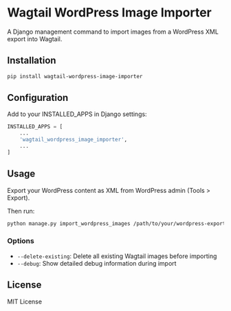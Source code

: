 # Wagtail WordPress Image Importer

A Django management command to import images from a WordPress XML export into Wagtail.

## Installation

```bash
pip install wagtail-wordpress-image-importer
```

## Configuration

Add to your INSTALLED_APPS in Django settings:

```python
INSTALLED_APPS = [
    ...
    'wagtail_wordpress_image_importer',
    ...
]
```

## Usage

Export your WordPress content as XML from WordPress admin (Tools > Export).

Then run:

```bash
python manage.py import_wordpress_images /path/to/your/wordpress-export.xml
```

### Options

- `--delete-existing`: Delete all existing Wagtail images before importing
- `--debug`: Show detailed debug information during import

## License

MIT License